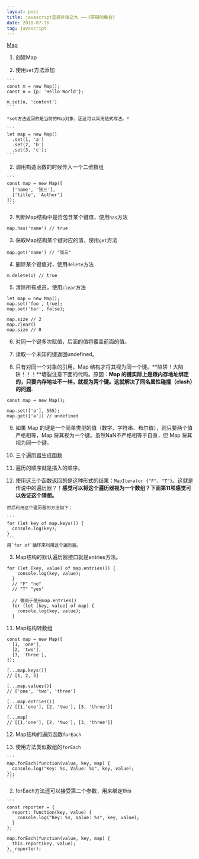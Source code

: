 ```yaml
---
layout: post
title: javascript查漏补缺之九 ——《带键的集合》
date: 2018-07-16
tag: javascript
---
```


[Map](http://es6.ruanyifeng.com/#docs/set-map#Map)


1. 创建Map

  1. 使用`set`方法添加

    ```
    const m = new Map();
    const o = {p: 'Hello World'};

    m.set(o, 'content')
    ```

    *set方法返回的是当前的Map对象，因此可以采用链式写法。*

    ```
    let map = new Map()
      .set(1, 'a')
      .set(2, 'b')
      .set(3, 'c');
    ```

  2. 调用构造函数的时候传入一个二维数组

    ```
    const map = new Map([
      ['name', '张三'],
      ['title', 'Author']
    ]);
    ```

2. 判断Map结构中是否包含某个键值，使用`has`方法

  `map.has('name') // true`

3. 获取Map结构某个键对应的值，使用`get`方法

  `map.get('name') // "张三"`

4. 删除某个键值对，使用`delete`方法

  `m.delete(o) // true`

5. 清除所有成员，使用`clear`方法
  ```
  let map = new Map();
  map.set('foo', true);
  map.set('bar', false);

  map.size // 2
  map.clear()
  map.size // 0
  ```
6. 对同一个键多次赋值，后面的值将覆盖前面的值。

7. 读取一个未知的键返回undefined。

8. 只有对同一个对象的引用，Map 结构才将其视为同一个键。**陷阱！大陷阱！！！**墙裂注意下面的代码。原因：**Map 的键实际上是跟内存地址绑定的，只要内存地址不一样，就视为两个键。这就解决了同名属性碰撞（clash）的问题.**

  ```
  const map = new Map();

  map.set(['a'], 555);
  map.get(['a']) // undefined
  ```
9. 如果 Map 的键是一个简单类型的值（数字、字符串、布尔值），则只要两个值严格相等，Map 将其视为一个键。虽然NaN不严格相等于自身，但 Map 将其视为同一个键。

10. 三个遍历器生成函数

  1. 遍历的顺序就是插入的顺序。

  2. 使用这三个函数返回的是这种形式的结果：`MapIterator {"F", "T"}`。这就是传说中的遍历器？！**感觉可以将这个遍历器视为一个数组？下面第11项感觉可以佐证这个猜想。**

    然后利用这个遍历器的方法如下：

    ```
    for (let key of map.keys()) {
      console.log(key);
    }
    ```
    用`for of`循环来利用这个遍历器。

  3. Map结构的默认遍历器接口就是entries方法。

  ```
  for (let [key, value] of map.entries()) {
      console.log(key, value);
    }
    // "F" "no"
    // "T" "yes"

    // 等同于使用map.entries()
    for (let [key, value] of map) {
      console.log(key, value);
    }
  ```

11. Map结构转数组

  ```
  const map = new Map([
    [1, 'one'],
    [2, 'two'],
    [3, 'three'],
  ]);

  [...map.keys()]
  // [1, 2, 3]

  [...map.values()]
  // ['one', 'two', 'three']

  [...map.entries()]
  // [[1,'one'], [2, 'two'], [3, 'three']]

  [...map]
  // [[1,'one'], [2, 'two'], [3, 'three']]
  ```

12. Map结构的遍历函数`forEach`

  1. 使用方法类似数组的`forEach`

    ```
    map.forEach(function(value, key, map) {
      console.log("Key: %s, Value: %s", key, value);
    });
    ```

  2. forEach方法还可以接受第二个参数，用来绑定this

    ```
    const reporter = {
      report: function(key, value) {
        console.log("Key: %s, Value: %s", key, value);
      }
    };

    map.forEach(function(value, key, map) {
      this.report(key, value);
    }, reporter);
    ```
